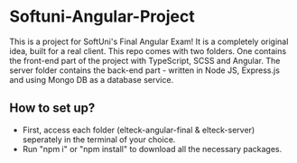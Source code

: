 # Softuni-Angular-Project
 This is a project for SoftUni's Final Angular Exam! It is a completely original idea, built for a real client. This repo comes with two folders. One contains the front-end part of the project with TypeScript, SCSS and Angular. The server folder contains the back-end part - written in Node JS, Express.js and using Mongo DB as a database service.

## How to set up?
* First, access each folder (elteck-angular-final & elteck-server) seperately in the terminal of your choice.
* Run "npm i" or "npm install" to download all the necessary packages.


